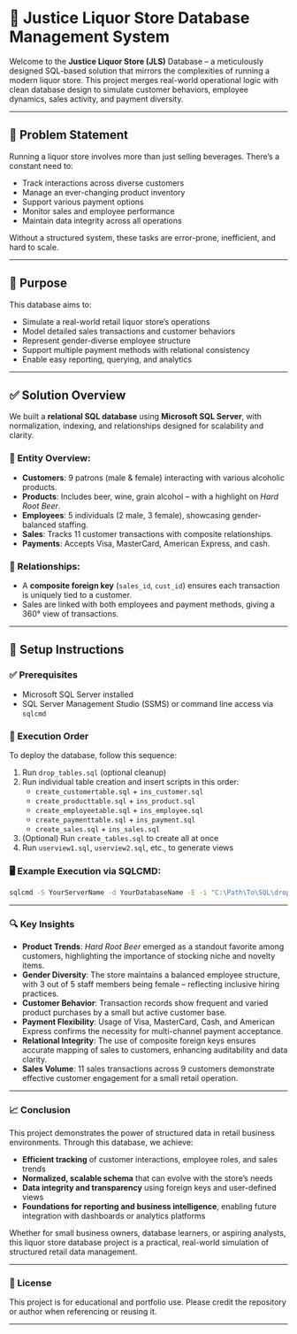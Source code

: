 # 🥂 Justice Liquor Store Database Management System

Welcome to the **Justice Liquor Store (JLS)** Database – a meticulously designed SQL-based solution that mirrors the complexities of running a modern liquor store. This project merges real-world operational logic with clean database design to simulate customer behaviors, employee dynamics, sales activity, and payment diversity.

---

## 📌 Problem Statement

Running a liquor store involves more than just selling beverages. There’s a constant need to:

- Track interactions across diverse customers
- Manage an ever-changing product inventory
- Support various payment options
- Monitor sales and employee performance
- Maintain data integrity across all operations

Without a structured system, these tasks are error-prone, inefficient, and hard to scale.

---

## 🎯 Purpose

This database aims to:

- Simulate a real-world retail liquor store’s operations
- Model detailed sales transactions and customer behaviors
- Represent gender-diverse employee structure
- Support multiple payment methods with relational consistency
- Enable easy reporting, querying, and analytics

---

## ✅ Solution Overview

We built a **relational SQL database** using **Microsoft SQL Server**, with normalization, indexing, and relationships designed for scalability and clarity.

### 👥 Entity Overview:

- **Customers**: 9 patrons (male & female) interacting with various alcoholic products.
- **Products**: Includes beer, wine, grain alcohol – with a highlight on *Hard Root Beer*.
- **Employees**: 5 individuals (2 male, 3 female), showcasing gender-balanced staffing.
- **Sales**: Tracks 11 customer transactions with composite relationships.
- **Payments**: Accepts Visa, MasterCard, American Express, and cash.

### 🔗 Relationships:

- A **composite foreign key** (`sales_id`, `cust_id`) ensures each transaction is uniquely tied to a customer.
- Sales are linked with both employees and payment methods, giving a 360° view of transactions.

---

## 🚀 Setup Instructions

### ✅ Prerequisites

- Microsoft SQL Server installed
- SQL Server Management Studio (SSMS) or command line access via `sqlcmd`

### 🔧 Execution Order

To deploy the database, follow this sequence:

1. Run `drop_tables.sql` (optional cleanup)
2. Run individual table creation and insert scripts in this order:
   - `create_customertable.sql` + `ins_customer.sql`
   - `create_producttable.sql` + `ins_product.sql`
   - `create_employeetable.sql` + `ins_employee.sql`
   - `create_paymenttable.sql` + `ins_payment.sql`
   - `create_sales.sql` + `ins_sales.sql`
3. (Optional) Run `create_tables.sql` to create all at once
4. Run `userview1.sql`, `userview2.sql`, etc., to generate views

### 🖥️ Example Execution via SQLCMD:

```bash
sqlcmd -S YourServerName -d YourDatabaseName -E -i "C:\Path\To\SQL\drop_tables.sql"
```

---

### 🔍 Key Insights

- **Product Trends**: *Hard Root Beer* emerged as a standout favorite among customers, highlighting the importance of stocking niche and novelty items.
- **Gender Diversity**: The store maintains a balanced employee structure, with 3 out of 5 staff members being female – reflecting inclusive hiring practices.
- **Customer Behavior**: Transaction records show frequent and varied product purchases by a small but active customer base.
- **Payment Flexibility**: Usage of Visa, MasterCard, Cash, and American Express confirms the necessity for multi-channel payment acceptance.
- **Relational Integrity**: The use of composite foreign keys ensures accurate mapping of sales to customers, enhancing auditability and data clarity.
- **Sales Volume**: 11 sales transactions across 9 customers demonstrate effective customer engagement for a small retail operation.

---

### 📈 Conclusion

This project demonstrates the power of structured data in retail business environments. Through this database, we achieve:

- **Efficient tracking** of customer interactions, employee roles, and sales trends
- **Normalized, scalable schema** that can evolve with the store’s needs
- **Data integrity and transparency** using foreign keys and user-defined views
- **Foundations for reporting and business intelligence**, enabling future integration with dashboards or analytics platforms

Whether for small business owners, database learners, or aspiring analysts, this liquor store database project is a practical, real-world simulation of structured retail data management.

---


### 📜 License
This project is for educational and portfolio use. Please credit the repository or author when referencing or reusing it.

---



